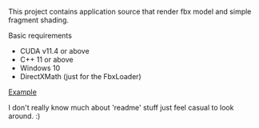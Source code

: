 This project contains application source that render fbx model and simple fragment shading.

Basic requirements
 - CUDA v11.4 or above
 - C++ 11 or above
 - Windows 10
 - DirectXMath (just for the FbxLoader)

[Example](https://i.imgur.com/at39HYh.png)

I don't really know much about 'readme' stuff just feel casual to look around. :)
